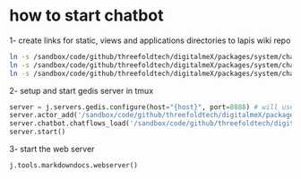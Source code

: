 # how to start chatbot

1- create links for static, views and applications directories to lapis wiki repo

```bash
ln -s /sandbox/code/github/threefoldtech/digitalmeX/packages/system/chat/lapis/static/chat /sandbox/code/github/threefoldfoundation/lapis-wiki/static
ln -s /sandbox/code/github/threefoldtech/digitalmeX/packages/system/chat/lapis/views/chat /sandbox/code/github/threefoldfoundation/lapis-wiki/views
ln -s /sandbox/code/github/threefoldtech/digitalmeX/packages/system/chat/lapis/applications/chat /sandbox/code/github/threefoldfoundation/lapis-wiki/applications
```

2- setup and start gedis server in tmux
```python
server = j.servers.gedis.configure(host="{host}", port=8888) # will use port 8888 hardcoded for now
server.actor_add('/sandbox/code/github/threefoldtech/digitalmeX/packages/system/chat/actors/chatbot.py')
server.chatbot.chatflows_load('/sandbox/code/github/threefoldtech/digitalmeX/packages/system/base/chatflows/')
server.start()
```

3- start the web server
```python
j.tools.markdowndocs.webserver()
```
